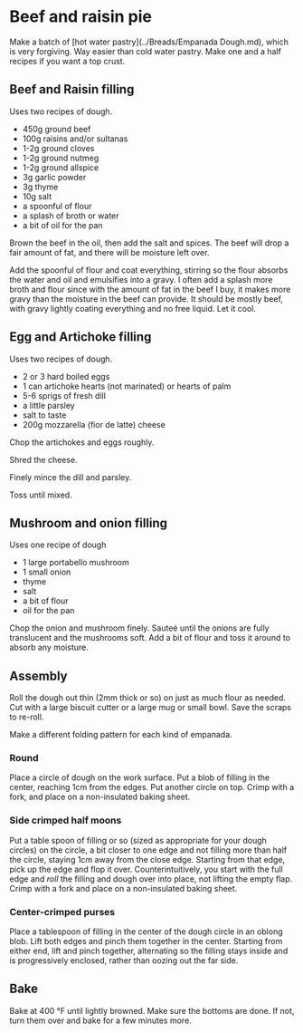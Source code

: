 # Beef and raisin pie

Make a batch of [hot water pastry](../Breads/Empanada Dough.md), which is very forgiving. Way easier than cold water pastry. Make one and a half recipes if you want a top crust.

## Beef and Raisin filling

Uses two recipes of dough.

- 450g ground beef
- 100g raisins and/or sultanas
- 1-2g ground cloves
- 1-2g ground nutmeg
- 1-2g ground allspice
- 3g garlic powder
- 3g thyme
- 10g salt
- a spoonful of flour
- a splash of broth or water
- a bit of oil for the pan

Brown the beef in the oil, then add the salt and spices. The beef will drop a fair amount of fat, and there will be moisture left over.

Add the spoonful of flour and coat everything, stirring so the flour absorbs the water and oil and emulsifies into a gravy. I often add a splash more broth and flour since with the amount of fat in the beef I buy, it makes more gravy than the moisture in the beef can provide. It should be mostly beef, with gravy lightly coating everything and no free liquid. Let it cool.


## Egg and Artichoke filling

Uses two recipes of dough.

- 2 or 3 hard boiled eggs
- 1 can artichoke hearts (not marinated) or hearts of palm
- 5-6 sprigs of fresh dill
- a little parsley
- salt to taste
- 200g mozzarella (fior de latte) cheese


Chop the artichokes and eggs roughly.

Shred the cheese.

Finely mince the dill and parsley.

Toss until mixed.

## Mushroom and onion filling

Uses one recipe of dough

- 1 large portabello mushroom
- 1 small onion
- thyme
- salt
- a bit of flour
- oil for the pan

Chop the onion and mushroom finely. Sauteé until the onions are fully translucent and the mushrooms soft. Add a bit of flour and toss it around to absorb any moisture.


## Assembly

Roll the dough out thin (2mm thick or so) on just as much flour as needed. Cut with a large biscuit cutter or a large mug or small bowl. Save the scraps to re-roll. 

Make a different folding pattern for each kind of empanada.

### Round 

Place a circle of dough on the work surface. Put a blob of filling in the center, reaching 1cm from the edges. Put another circle on top. Crimp with a fork, and place on a non-insulated baking sheet.


### Side crimped half moons

Put a table spoon of filling or so (sized as appropriate for your dough circles) on the circle, a bit closer to one edge and not filling more than half the circle, staying 1cm away from the close edge. Starting from that edge, pick up the edge and flop it over. Counterintuitively, you start with the full edge and _roll_ the filling and dough over into place, not lifting the empty flap. Crimp with a fork and place on a non-insulated baking sheet. 

### Center-crimped purses

Place a tablespoon of filling in the center of the dough circle in an oblong blob. Lift both edges and pinch them together in the center. Starting from either end, lift and pinch together, alternating so the filling stays inside and is progressively enclosed, rather than oozing out the far side.


## Bake

Bake at 400 °F until lightly browned. Make sure the bottoms are done. If not, turn them over and bake for a few minutes more.
